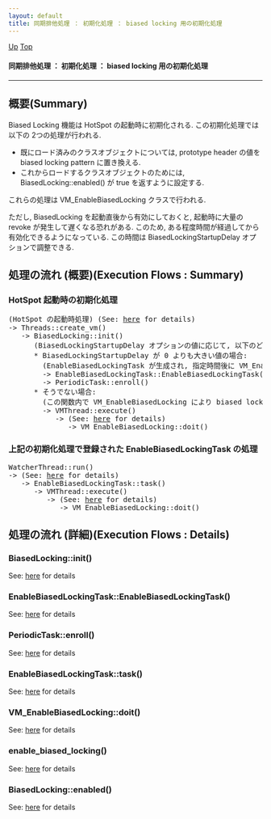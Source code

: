 ```yaml
---
layout: default
title: 同期排他処理 ： 初期化処理 ： biased locking 用の初期化処理
---
```

[Up](noPiTkAf85.html) [Top](../index.html)

#### 同期排他処理 ： 初期化処理 ： biased locking 用の初期化処理

--- 
## 概要(Summary)
Biased Locking 機能は HotSpot の起動時に初期化される.
この初期化処理では以下の 2つの処理が行われる.

* 既にロード済みのクラスオブジェクトについては, prototype header の値を biased locking pattern に置き換える.
* これからロードするクラスオブジェクトのためには, BiasedLocking::enabled() が true を返すように設定する.

これらの処理は VM_EnableBiasedLocking クラスで行われる.

ただし, BiasedLocking を起動直後から有効にしておくと, 
起動時に大量の revoke が発生して遅くなる恐れがある.
このため, ある程度時間が経過してから有効化できるようになっている.
この時間は BiasedLockingStartupDelay オプションで調整できる.

## 処理の流れ (概要)(Execution Flows : Summary)
### HotSpot 起動時の初期化処理
<div class="flow-abst"><pre>
(HotSpot の起動時処理) (See: <a href="no2114J7x.html">here</a> for details)
-&gt; Threads::create_vm()
   -&gt; BiasedLocking::init()
      (BiasedLockingStartupDelay オプションの値に応じて, 以下のどちらかが行われる)
      * BiasedLockingStartupDelay が 0 よりも大きい値の場合:
        (EnableBiasedLockingTask が生成され, 指定時間後に VM_EnableBiasedLocking が呼び出される)
        -&gt; EnableBiasedLockingTask::EnableBiasedLockingTask()
        -&gt; PeriodicTask::enroll()
      * そうでない場合: 
        (この関数内で VM_EnableBiasedLocking により biased locking が有効化される)
        -&gt; VMThread::execute()
           -&gt; (See: <a href="no2935qaz.html">here</a> for details)
              -&gt; VM_EnableBiasedLocking::doit()
</pre></div>

### 上記の初期化処理で登録された EnableBiasedLockingTask の処理
<div class="flow-abst"><pre>
WatcherThread::run()
-&gt; (See: <a href="nohcAO37b3.html">here</a> for details)
   -&gt; EnableBiasedLockingTask::task()
      -&gt; VMThread::execute()
         -&gt; (See: <a href="no2935qaz.html">here</a> for details)
            -&gt; VM_EnableBiasedLocking::doit()
</pre></div>


## 処理の流れ (詳細)(Execution Flows : Details)
### BiasedLocking::init()
See: [here](no2480c2M.html) for details
### EnableBiasedLockingTask::EnableBiasedLockingTask()
See: [here](no319773Z1.html) for details
### PeriodicTask::enroll()
See: [here](no31977pjE.html) for details
### EnableBiasedLockingTask::task()
See: [here](no2480pAT.html) for details
### VM_EnableBiasedLocking::doit()
See: [here](no24802KZ.html) for details
### enable_biased_locking()
See: [here](no2480Qfl.html) for details
### BiasedLocking::enabled()
See: [here](no2480dpr.html) for details






